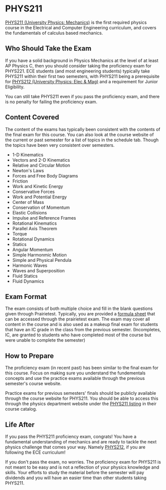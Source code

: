 # PHYS211

[PHYS211 (University Physics: Mechanics)](../Course%20Wiki/CS%20Course%20Offerings/PHYS211.md) is the first required physics course in the Electrical and Computer Engineering curriculum, and covers the fundamentals of calculus based mechanics.

## Who Should Take the Exam

If you have a solid background in Physics Mechanics at the level of at least AP Physics C, then you should consider taking the proficiency exam for PHYS221. ECE students (and most engineering students) typically take PHYS211 within their first two semesters, with PHYS211 being a prerequisite for [PHYS212 (University Physics: Elec & Mag)](../Course%20Wiki/CS%20Course%20Offerings/PHYS212.md) and a requirement for Junior Eligibility.  

You can still take PHYS211 even if you pass the proficiency exam, and there is no penalty for failing the proficiency exam.

## Content Covered

The content of the exams has typically been consistent with the contents of the final exam for this course. You can also look at the course website of the current or past semester for a list of topics in the schedule tab. Though the topics have been very consistent over semesters.

- 1-D Kinematics
- Vectors and 2-D Kinematics
- Relative and Circular Motion
- Newton's Laws
- Forces and Free Body Diagrams
- Friction
- Work and Kinetic Energy
- Conservative Forces
- Work and Potential Energy
- Center of Mass
- Conservation of Momentum
- Elastic Collisions
- Impulse and Reference Frames
- Rotational Kinematics
- Parallel Axis Theorem 
- Torque
- Rotational Dynamics
- Statics
- Angular Momentum
- Simple Harmonmic Motion
- Simple and Physical Pendula
- Harmonic Waves
- Waves and Superposition
- Fluid Statics
- Fluid Dynamics

## Exam Format

The exam consists of both multiple choice and fill in the blank questions given through Prairietest. Typically, you are provided a [formula sheet](https://courses.physics.illinois.edu/phys211/fa2023/formula_sheet.pdf) that can be accessed through the prairietest exam. The exam may cover all content in the course and is also used as a makeup final exam for students that have an IC grade in the class from the previous semester. (Incompletes, IC, are granted to students who have completed most of the course but were unable to complete the semester)

## How to Prepare

The proficiency exam (in recent past) has been similar to the final exam for this course. Focus on making sure you understand the fundementals concepts and use the practice exams available through the previous semester's course website. 

Practice exams for previous semesters' finals should be publicly available through the course website for PHYS211. You should be able to access this through the physics department website under the [PHYS211 listing](https://physics.illinois.edu/academics/courses/PHYS211) in their course catalog.

## Life After

If you pass the PHYS211 proficiency exam, congrats! You have a fundamental understanding of mechanics and are ready to tackle the next physics challenge that comes your way. Namely [PHYS212](../Course%20Wiki/CS%20Course%20Offerings/PHYS212.md), if you are following the ECE curriculum!

If you don't pass the exam, no worries. The proficiency exam for PHYS211 is not meant to be easy and is not a reflection of your physics knowledge and skills. Your efforts to study the material before the semester will pay dividends and you will have an easier time than other students taking PHYS211. 